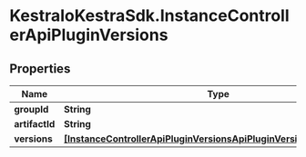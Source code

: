 # KestraIoKestraSdk.InstanceControllerApiPluginVersions

## Properties

Name | Type | Description | Notes
------------ | ------------- | ------------- | -------------
**groupId** | **String** |  | 
**artifactId** | **String** |  | 
**versions** | [**[InstanceControllerApiPluginVersionsApiPluginVersionAndMetadata]**](InstanceControllerApiPluginVersionsApiPluginVersionAndMetadata.md) |  | 


